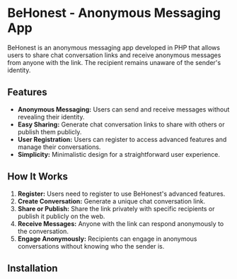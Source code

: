 # BeHonest - Anonymous Messaging App

BeHonest is an anonymous messaging app developed in PHP that allows users to share chat conversation links and receive anonymous messages from anyone with the link. The recipient remains unaware of the sender's identity.

## Features

- **Anonymous Messaging:** Users can send and receive messages without revealing their identity.
- **Easy Sharing:** Generate chat conversation links to share with others or publish them publicly.
- **User Registration:** Users can register to access advanced features and manage their conversations.
- **Simplicity:** Minimalistic design for a straightforward user experience.

## How It Works

1. **Register:** Users need to register to use BeHonest's advanced features.
2. **Create Conversation:** Generate a unique chat conversation link.
3. **Share or Publish:** Share the link privately with specific recipients or publish it publicly on the web.
4. **Receive Messages:** Anyone with the link can respond anonymously to the conversation.
5. **Engage Anonymously:** Recipients can engage in anonymous conversations without knowing who the sender is.

## Installation
